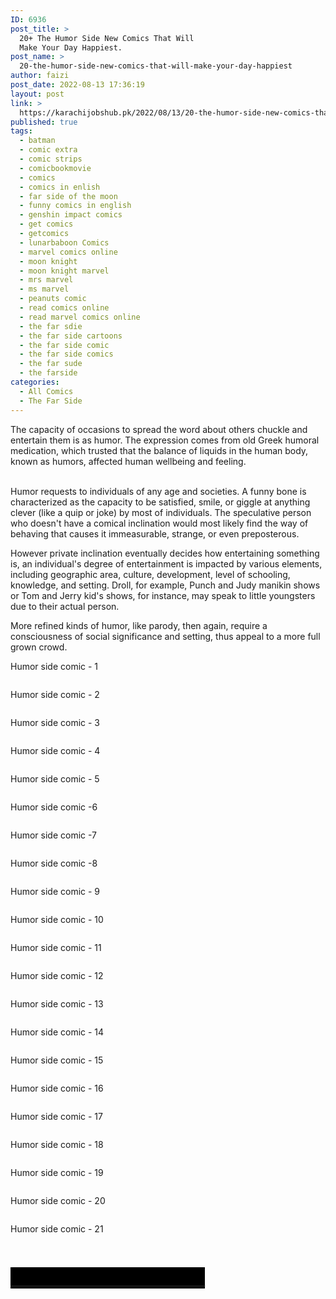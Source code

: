 ```yaml
---
ID: 6936
post_title: >
  20+ The Humor Side New Comics That Will
  Make Your Day Happiest.
post_name: >
  20-the-humor-side-new-comics-that-will-make-your-day-happiest
author: faizi
post_date: 2022-08-13 17:36:19
layout: post
link: >
  https://karachijobshub.pk/2022/08/13/20-the-humor-side-new-comics-that-will-make-your-day-happiest/
published: true
tags:
  - batman
  - comic extra
  - comic strips
  - comicbookmovie
  - comics
  - comics in enlish
  - far side of the moon
  - funny comics in english
  - genshin impact comics
  - get comics
  - getcomics
  - lunarbaboon Comics
  - marvel comics online
  - moon knight
  - moon knight marvel
  - mrs marvel
  - ms marvel
  - peanuts comic
  - read comics online
  - read marvel comics online
  - the far sdie
  - the far side cartoons
  - the far side comic
  - the far side comics
  - the far sude
  - the farside
categories:
  - All Comics
  - The Far Side
---
```

<!-- wp:paragraph -->
<p>The capacity of occasions to spread the word about others chuckle and entertain them is as humor. The expression comes from old Greek humoral medication, which trusted that the balance of liquids in the human body, known as humors, affected human wellbeing and feeling.</p>
<!-- /wp:paragraph -->

<!-- wp:paragraph -->
<p></p>
<!-- /wp:paragraph -->

<!-- wp:paragraph -->
<p><br>Humor requests to individuals of any age and societies. A funny bone is characterized as the capacity to be satisfied, smile, or giggle at anything clever (like a quip or joke) by most of individuals. The speculative person who doesn't have a comical inclination would most likely find the way of behaving that causes it immeasurable, strange, or even preposterous.</p>
<!-- /wp:paragraph -->

<!-- wp:html -->
<script async src="https://pagead2.googlesyndication.com/pagead/js/adsbygoogle.js?client=ca-pub-7873390701257845"
     crossorigin="anonymous"></script>
<!-- Responsive ads -->
<ins class="adsbygoogle"
     style="display:block"
     data-ad-client="ca-pub-7873390701257845"
     data-ad-slot="5625185323"
     data-ad-format="auto"
     data-full-width-responsive="true"></ins>
<script>
     (adsbygoogle = window.adsbygoogle || []).push({});
</script>
<!-- /wp:html -->

<!-- wp:paragraph -->
<p>However private inclination eventually decides how entertaining something is, an individual's degree of entertainment is impacted by various elements, including geographic area, culture, development, level of schooling, knowledge, and setting. Droll, for example, Punch and Judy manikin shows or Tom and Jerry kid's shows, for instance, may speak to little youngsters due to their actual person.</p>
<!-- /wp:paragraph -->

<!-- wp:paragraph -->
<p></p>
<!-- /wp:paragraph -->

<!-- wp:paragraph -->
<p>More refined kinds of humor, like parody, then again, require a consciousness of social significance and setting, thus appeal to a more full grown crowd.</p>
<!-- /wp:paragraph -->

<!-- wp:paragraph -->
<p></p>
<!-- /wp:paragraph -->

<!-- wp:paragraph -->
<p>Humor side comic - 1</p>
<!-- /wp:paragraph -->

<!-- wp:image {"id":6939,"sizeSlug":"full","linkDestination":"none"} -->
<figure class="wp-block-image size-full"><img src="https://karachijobshub.pk/wp-content/uploads/2022/08/Humor-side-comic-1-3.jpg" alt="" class="wp-image-6939"/></figure>
<!-- /wp:image -->

<!-- wp:paragraph -->
<p>Humor side comic - 2</p>
<!-- /wp:paragraph -->

<!-- wp:image {"id":6938,"sizeSlug":"full","linkDestination":"none"} -->
<figure class="wp-block-image size-full"><img src="https://karachijobshub.pk/wp-content/uploads/2022/08/Humor-side-comic-2-3.jpg" alt="" class="wp-image-6938"/></figure>
<!-- /wp:image -->

<!-- wp:paragraph -->
<p>Humor side comic - 3</p>
<!-- /wp:paragraph -->

<!-- wp:image {"id":6940,"sizeSlug":"full","linkDestination":"none"} -->
<figure class="wp-block-image size-full"><img src="https://karachijobshub.pk/wp-content/uploads/2022/08/Humor-side-comic-3-3.jpg" alt="" class="wp-image-6940"/></figure>
<!-- /wp:image -->

<!-- wp:paragraph -->
<p></p>
<!-- /wp:paragraph -->

<!-- wp:paragraph -->
<p>Humor side comic - 4</p>
<!-- /wp:paragraph -->

<!-- wp:image {"id":6941,"sizeSlug":"full","linkDestination":"none"} -->
<figure class="wp-block-image size-full"><img src="https://karachijobshub.pk/wp-content/uploads/2022/08/Humor-side-comic-4-3.jpg" alt="" class="wp-image-6941"/></figure>
<!-- /wp:image -->

<!-- wp:html -->
<script async src="https://pagead2.googlesyndication.com/pagead/js/adsbygoogle.js?client=ca-pub-7873390701257845"
     crossorigin="anonymous"></script>
<ins class="adsbygoogle"
     style="display:block"
     data-ad-format="fluid"
     data-ad-layout-key="-4l+d4+1d-n3+yz"
     data-ad-client="ca-pub-7873390701257845"
     data-ad-slot="6624998696"></ins>
<script>
     (adsbygoogle = window.adsbygoogle || []).push({});
</script>
<!-- /wp:html -->

<!-- wp:paragraph -->
<p>Humor side comic - 5</p>
<!-- /wp:paragraph -->

<!-- wp:image {"id":6942,"sizeSlug":"full","linkDestination":"none"} -->
<figure class="wp-block-image size-full"><img src="https://karachijobshub.pk/wp-content/uploads/2022/08/Humor-side-comic-5-3.jpg" alt="" class="wp-image-6942"/></figure>
<!-- /wp:image -->

<!-- wp:paragraph -->
<p></p>
<!-- /wp:paragraph -->

<!-- wp:paragraph -->
<p>Humor side comic -6</p>
<!-- /wp:paragraph -->

<!-- wp:image {"id":6943,"sizeSlug":"full","linkDestination":"none"} -->
<figure class="wp-block-image size-full"><img src="https://karachijobshub.pk/wp-content/uploads/2022/08/Humor-side-comic-6-4.jpg" alt="" class="wp-image-6943"/></figure>
<!-- /wp:image -->

<!-- wp:paragraph -->
<p>Humor side comic -7</p>
<!-- /wp:paragraph -->

<!-- wp:paragraph -->
<p></p>
<!-- /wp:paragraph -->

<!-- wp:image {"id":6944,"sizeSlug":"full","linkDestination":"none"} -->
<figure class="wp-block-image size-full"><img src="https://karachijobshub.pk/wp-content/uploads/2022/08/Humor-side-comic-7-3.jpg" alt="" class="wp-image-6944"/></figure>
<!-- /wp:image -->

<!-- wp:paragraph -->
<p>Humor side comic -8</p>
<!-- /wp:paragraph -->

<!-- wp:paragraph -->
<p></p>
<!-- /wp:paragraph -->

<!-- wp:image {"id":6945,"sizeSlug":"full","linkDestination":"none"} -->
<figure class="wp-block-image size-full"><img src="https://karachijobshub.pk/wp-content/uploads/2022/08/Humor-side-comic-8-3.jpg" alt="" class="wp-image-6945"/></figure>
<!-- /wp:image -->

<!-- wp:paragraph -->
<p></p>
<!-- /wp:paragraph -->

<!-- wp:paragraph -->
<p>Humor side comic - 9</p>
<!-- /wp:paragraph -->

<!-- wp:paragraph -->
<p></p>
<!-- /wp:paragraph -->

<!-- wp:image {"id":6946,"sizeSlug":"full","linkDestination":"none"} -->
<figure class="wp-block-image size-full"><img src="https://karachijobshub.pk/wp-content/uploads/2022/08/Humor-side-comic-9-2.jpg" alt="" class="wp-image-6946"/></figure>
<!-- /wp:image -->

<!-- wp:paragraph -->
<p>Humor side comic - 10</p>
<!-- /wp:paragraph -->

<!-- wp:html -->
<script async src="https://pagead2.googlesyndication.com/pagead/js/adsbygoogle.js?client=ca-pub-7873390701257845"
     crossorigin="anonymous"></script>
<ins class="adsbygoogle"
     style="display:block; text-align:center;"
     data-ad-layout="in-article"
     data-ad-format="fluid"
     data-ad-client="ca-pub-7873390701257845"
     data-ad-slot="4702513138"></ins>
<script>
     (adsbygoogle = window.adsbygoogle || []).push({});
</script>
<!-- /wp:html -->

<!-- wp:image {"id":6947,"sizeSlug":"full","linkDestination":"none"} -->
<figure class="wp-block-image size-full"><img src="https://karachijobshub.pk/wp-content/uploads/2022/08/Humor-side-comic-10-3.jpg" alt="" class="wp-image-6947"/></figure>
<!-- /wp:image -->

<!-- wp:paragraph -->
<p></p>
<!-- /wp:paragraph -->

<!-- wp:paragraph -->
<p>Humor side comic - 11</p>
<!-- /wp:paragraph -->

<!-- wp:paragraph -->
<p></p>
<!-- /wp:paragraph -->

<!-- wp:image {"id":6948,"sizeSlug":"full","linkDestination":"none"} -->
<figure class="wp-block-image size-full"><img src="https://karachijobshub.pk/wp-content/uploads/2022/08/Humor-side-comic-11-3.jpg" alt="" class="wp-image-6948"/></figure>
<!-- /wp:image -->

<!-- wp:paragraph -->
<p>Humor side comic - 12</p>
<!-- /wp:paragraph -->

<!-- wp:paragraph -->
<p></p>
<!-- /wp:paragraph -->

<!-- wp:image {"id":6949,"sizeSlug":"full","linkDestination":"none"} -->
<figure class="wp-block-image size-full"><img src="https://karachijobshub.pk/wp-content/uploads/2022/08/Humor-side-comic-12-3.jpg" alt="" class="wp-image-6949"/></figure>
<!-- /wp:image -->

<!-- wp:paragraph -->
<p></p>
<!-- /wp:paragraph -->

<!-- wp:paragraph -->
<p>Humor side comic - 13</p>
<!-- /wp:paragraph -->

<!-- wp:image {"id":6950,"sizeSlug":"full","linkDestination":"none"} -->
<figure class="wp-block-image size-full"><img src="https://karachijobshub.pk/wp-content/uploads/2022/08/Humor-side-comic-13-3.jpg" alt="" class="wp-image-6950"/></figure>
<!-- /wp:image -->

<!-- wp:paragraph -->
<p></p>
<!-- /wp:paragraph -->

<!-- wp:paragraph -->
<p>Humor side comic - 14</p>
<!-- /wp:paragraph -->

<!-- wp:image {"id":6958,"sizeSlug":"full","linkDestination":"none"} -->
<figure class="wp-block-image size-full"><img src="https://karachijobshub.pk/wp-content/uploads/2022/08/Humor-side-comic-14-4.jpg" alt="" class="wp-image-6958"/></figure>
<!-- /wp:image -->

<!-- wp:paragraph -->
<p></p>
<!-- /wp:paragraph -->

<!-- wp:paragraph -->
<p>Humor side comic - 15</p>
<!-- /wp:paragraph -->

<!-- wp:paragraph -->
<p></p>
<!-- /wp:paragraph -->

<!-- wp:image {"id":6959,"sizeSlug":"full","linkDestination":"none"} -->
<figure class="wp-block-image size-full"><img src="https://karachijobshub.pk/wp-content/uploads/2022/08/Humor-side-comic-15-2.jpg" alt="" class="wp-image-6959"/></figure>
<!-- /wp:image -->

<!-- wp:html -->
<script async src="https://pagead2.googlesyndication.com/pagead/js/adsbygoogle.js?client=ca-pub-7873390701257845"
     crossorigin="anonymous"></script>
<!-- Responsive ads -->
<ins class="adsbygoogle"
     style="display:block"
     data-ad-client="ca-pub-7873390701257845"
     data-ad-slot="5625185323"
     data-ad-format="auto"
     data-full-width-responsive="true"></ins>
<script>
     (adsbygoogle = window.adsbygoogle || []).push({});
</script>
<!-- /wp:html -->

<!-- wp:paragraph -->
<p>Humor side comic - 16</p>
<!-- /wp:paragraph -->

<!-- wp:paragraph -->
<p></p>
<!-- /wp:paragraph -->

<!-- wp:image {"id":6960,"sizeSlug":"full","linkDestination":"none"} -->
<figure class="wp-block-image size-full"><img src="https://karachijobshub.pk/wp-content/uploads/2022/08/Humor-side-comic-16-4.jpg" alt="" class="wp-image-6960"/></figure>
<!-- /wp:image -->

<!-- wp:paragraph -->
<p>Humor side comic - 17</p>
<!-- /wp:paragraph -->

<!-- wp:image {"id":6952,"sizeSlug":"full","linkDestination":"none"} -->
<figure class="wp-block-image size-full"><img src="https://karachijobshub.pk/wp-content/uploads/2022/08/Humor-side-comic-17-2.jpg" alt="" class="wp-image-6952"/></figure>
<!-- /wp:image -->

<!-- wp:paragraph -->
<p>Humor side comic - 18</p>
<!-- /wp:paragraph -->

<!-- wp:paragraph -->
<p></p>
<!-- /wp:paragraph -->

<!-- wp:image {"id":6953,"sizeSlug":"full","linkDestination":"none"} -->
<figure class="wp-block-image size-full"><img src="https://karachijobshub.pk/wp-content/uploads/2022/08/Humor-side-comic-18-4.jpg" alt="" class="wp-image-6953"/></figure>
<!-- /wp:image -->

<!-- wp:paragraph -->
<p></p>
<!-- /wp:paragraph -->

<!-- wp:paragraph -->
<p>Humor side comic - 19</p>
<!-- /wp:paragraph -->

<!-- wp:paragraph -->
<p></p>
<!-- /wp:paragraph -->

<!-- wp:image {"id":6954,"sizeSlug":"full","linkDestination":"none"} -->
<figure class="wp-block-image size-full"><img src="https://karachijobshub.pk/wp-content/uploads/2022/08/Humor-side-comic-19-2.jpg" alt="" class="wp-image-6954"/></figure>
<!-- /wp:image -->

<!-- wp:html -->
<script async src="https://pagead2.googlesyndication.com/pagead/js/adsbygoogle.js?client=ca-pub-7873390701257845"
     crossorigin="anonymous"></script>
<!-- Responsive ads -->
<ins class="adsbygoogle"
     style="display:block"
     data-ad-client="ca-pub-7873390701257845"
     data-ad-slot="5625185323"
     data-ad-format="auto"
     data-full-width-responsive="true"></ins>
<script>
     (adsbygoogle = window.adsbygoogle || []).push({});
</script>
<!-- /wp:html -->

<!-- wp:paragraph -->
<p>Humor side comic - 20</p>
<!-- /wp:paragraph -->

<!-- wp:paragraph -->
<p></p>
<!-- /wp:paragraph -->

<!-- wp:image {"id":6962,"sizeSlug":"full","linkDestination":"none"} -->
<figure class="wp-block-image size-full"><img src="https://karachijobshub.pk/wp-content/uploads/2022/08/Humor-side-comic-20-4.jpg" alt="" class="wp-image-6962"/></figure>
<!-- /wp:image -->

<!-- wp:paragraph -->
<p>Humor side comic - 21</p>
<!-- /wp:paragraph -->

<!-- wp:paragraph -->
<p></p>
<!-- /wp:paragraph -->

<!-- wp:image {"id":6957,"sizeSlug":"full","linkDestination":"none"} -->
<figure class="wp-block-image size-full"><img src="https://karachijobshub.pk/wp-content/uploads/2022/08/Humor-side-comic-21-3.jpg" alt="" class="wp-image-6957"/></figure>
<!-- /wp:image -->

<!-- wp:heading {"textAlign":"center","level":1} -->
<h1 class="has-text-align-center"><a href="https://karachijobshub.pk/these-20-new-humor-side-comics-will-make-your-day-best-and-bring-a-smile-on-your-face/"><mark style="background-color:#000000" class="has-inline-color has-white-color">Click Me To Read More</mark></a></h1>
<!-- /wp:heading -->

<!-- wp:html -->
<script async src="https://pagead2.googlesyndication.com/pagead/js/adsbygoogle.js?client=ca-pub-7873390701257845"
     crossorigin="anonymous"></script>
<!-- Responsive ads -->
<ins class="adsbygoogle"
     style="display:block"
     data-ad-client="ca-pub-7873390701257845"
     data-ad-slot="5625185323"
     data-ad-format="auto"
     data-full-width-responsive="true"></ins>
<script>
     (adsbygoogle = window.adsbygoogle || []).push({});
</script>
<!-- /wp:html -->